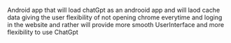 Android app that will load chatGpt as an androoid app and will laod cache data giving the user flexibility of not opening chrome everytime and loging in the website and rather will provide more smooth UserInterface and more flexibility to use ChatGpt
